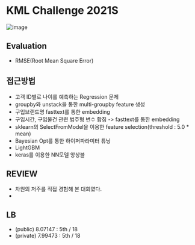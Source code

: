 # KML Challenge 2021S
![image](https://user-images.githubusercontent.com/77089771/148399197-44b1729f-3e9d-48b5-af17-98a68533a45e.png)
## Evaluation
* RMSE(Root Mean Square Error)
## 접근방법
* 고객 ID별로 나이를 예측하는 Regression 문제
* groupby와 unstack을 통한 multi-groupby feature 생성
* 구입브랜드명 fasttext를 통한 embedding
* 구입시간, 구입물건 관련 범주형 변수 합침 -> fasttext를 통한 embedding
* sklearn의 SelectFromModel을 이용한 feature selection(threshold : 5.0 * mean)
* Bayesian Opt를 통한 하이퍼파라미터 튜닝
* LightGBM
* keras를 이용한 NN모델 앙상블
## REVIEW
* 차원의 저주를 직접 경험해 본 대회였다.
* 
## LB
* (public) 8.07147 : 5th / 18
* (private) 7.99473 : 5th / 18
